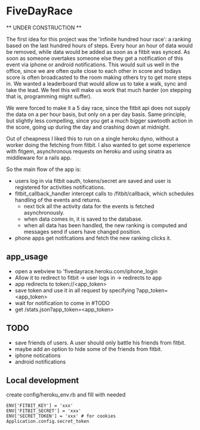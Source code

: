 FiveDayRace
===========

** UNDER CONSTRUCTION **

The first idea for this project was the 'infinite hundred hour race': a ranking based on the last hundred hours of steps. Every hour an hour of data would be removed, while data would be added as soon as a fitbit was synced. As soon as someone overtakes someone else they get a notification of this event via iphone or android notifications.
This would suit us well in the office, since we are often quite close to each other in score and todays score is often broadcasted to the room making others try to get more steps in. We wanted a leaderboard that would allow us to take a walk, sync and take the lead. We feel this will make us work that much harder (on stepping that is, programming might suffer).

We were forced to make it a 5 day race, since the fitbit api does not supply the data on a per hour basis, but only on a per day basis. Same principle, but slightly less compelling, since you get a much bigger sawtooth action in the score, going up during the day and crashing down at midnight.

Out of cheapness I liked this to run on a single heroku dyno, without a worker doing the fetching from fitbit. I also wanted to get some experience with fitgem, asynchronous requests on heroku and using sinatra as middleware for a rails app.

So the main flow of the app is:

- users log in via fitbit oauth, tokens/secret are saved and user is registered for activities notifications.
- fitbit_callback_handler intercept calls to /fitbit/callback, which schedules handling of the events and returns.
  - next tick all the activity data for the events is fetched asynchronously. 
  - when data comes in, it is saved to the database. 
  - when all data has been handled, the new ranking is computed and messages send if users have changed position.
- phone apps get notifcations and fetch the new ranking clicks it.


app_usage
---------

- open a webview to 'fivedayrace.heroku.com/iphone_login
- Allow it to redirect to fitbit -> user logs in -> redirects to app
- app redirects to token://<app_token>
- save token and use it in all request by specifying ?app_token=<app_token>
- wait for notification to come in #TODO
- get /stats.json?app_token=<app_token>


TODO
----

- save friends of users. A user should only battle his friends from fitbit.
 - maybe add an option to hide some of the friends from fitbit.
- iphone notications
- android notifications


Local development
-----------------

create config/heroku_env.rb and fill with needed

    ENV['FITBIT_KEY'] = 'xxx'
    ENV['FITBIT_SECRET'] = 'xxx'
    ENV['SECRET_TOKEN'] = 'xxx' # for cookies Application.config.secret_token